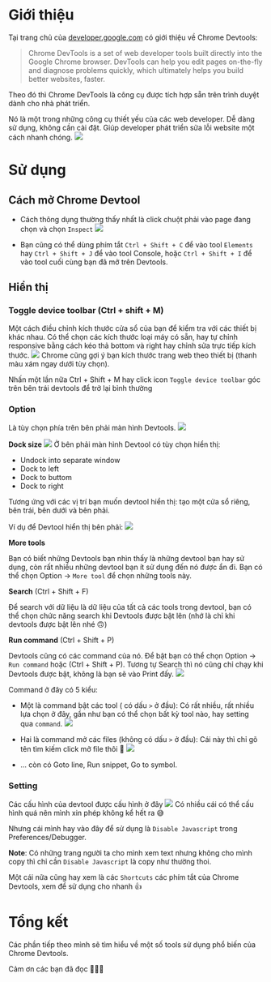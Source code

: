 # Giới thiệu 
Tại trang chủ của [developer.google.com](https://developers.google.com/web/tools/chrome-devtools) có giới thiệu về Chrome Devtools:
> Chrome DevTools is a set of web developer tools built directly into the Google Chrome browser. DevTools can help you edit pages on-the-fly and diagnose problems quickly, which ultimately helps you build better websites, faster.

Theo đó thì Chrome DevTools là công cụ được tích hợp sẵn trên trình duyệt dành cho nhà phát triển. 

Nó là một trong những công cụ thiết yếu của các web developer. Dễ dàng sử dụng, không cần cài đặt. Giúp developer phát triển sửa lỗi website một cách nhanh chóng.
![](https://images.viblo.asia/afb9431a-d874-43fd-9ff8-4d5c91439105.PNG)

# Sử dụng
## Cách mở Chrome Devtool
- Cách thông dụng thường thấy nhất là click chuột phải vào page đang chọn và chọn `Inspect`
![](https://images.viblo.asia/4bf94640-2ecb-47d2-8458-66a43690d2e7.png)

- Bạn cũng có thể dùng phím tắt `Ctrl + Shift + C` để vào tool `Elements` hay  `Ctrl + Shift + J` để vào tool  Console, hoặc `Ctrl + Shift + I` để vào tool cuối cùng bạn đã mở trên Devtools.
## Hiển thị
### Toggle device toolbar (Ctrl + shift + M)
Một cách điều chỉnh kích thước cửa sổ của bạn để kiểm tra với các thiết bị khác nhau. Có thể chọn các kích thước loại máy có sẵn, hay tự chỉnh responsive bằng cách kéo thả bottom và right hay chỉnh sửa trực tiếp kích thước.
![](https://images.viblo.asia/44233ab4-0208-403d-899e-b26ec9776804.png)
Chrome cũng gợi ý bạn kích thước trang web theo thiết bị (thanh màu xám ngay dưới tùy chọn).

Nhấn một lần nữa Ctrl + Shift + M hay click icon `Toggle device toolbar` góc trên bên trái devtools để trở lại bình thường
### Option
Là tùy chọn phía trên bên phải màn hình Devtools.
![](https://images.viblo.asia/13a3804f-b3ef-4e95-b260-edd16350a879.PNG)

**Dock size**
![](https://images.viblo.asia/09672d1e-9f56-45fd-96bb-4567ae5ba41c.png)
Ở bên phải màn hình Devtool có tùy chọn hiển thị:
- Undock into separate window
- Dock to left
- Dock to buttom
- Dock to right

Tương ứng với các vị trí bạn muốn devtool hiển thị: tạo một cửa sổ riêng, bên trái, bên dưới và bên phải.

Ví dụ để Devtool hiển thị bên phải:
![](https://images.viblo.asia/05569c10-f010-4308-b325-99d7522395df.PNG)

**More tools**

Bạn có biết những Devtools bạn nhìn thấy là những devtool bạn hay sử dụng, còn rất nhiều những devtool bạn ít sử dụng đến nó được ẩn đi. Bạn có thể chọn Option -> `More tool` để chọn những tools này.

**Search** (Ctrl + Shift + F)

Để search với dữ liệu là dữ liệu của tất cả các tools trong devtool, bạn có thể chọn chức năng search khi Devtools được bật lên (nhớ là chỉ khi devtools được bật lên nhé :upside_down_face:)

**Run command** (Ctrl + Shift + P)

Devtools cũng có các command của nó. Để bật bạn có thể chọn Option -> `Run command` hoặc  (Ctrl + Shift + P). Tương tự Search thì nó cũng chỉ chạy khi Devtools được bật, không là bạn sẽ vào Print đấy.
![](https://images.viblo.asia/7c37c83e-c149-424c-aadc-35e238482c5c.png)

Command ở đây có 5 kiểu:
- Một là command bật các tool ( có dấu `>` ở đầu):
Có rất nhiều, rất nhiều lựa chọn ở đây, gần như bạn có thể chọn bất kỳ tool nào, hay setting qua `command`.
![](https://images.viblo.asia/9ca0943f-5185-4d32-8205-bd2749c9009e.png)

- Hai là command mở các files (không có dấu `>` ở đầu):
Cái này thì chỉ gõ tên tìm kiếm click mở file thôi :rofl:
![](https://images.viblo.asia/5e841d09-21f7-4897-a98e-b1146ecf71cb.png)
- ... còn có Goto line, Run snippet, Go to symbol.
### Setting

Các cấu hình của devtool được cấu hình ở đây
![](https://images.viblo.asia/0660c2e3-bd84-4892-b746-df0aa53d6489.png)
Có nhiều cái có thể cấu hình quá nên mình xin phép không kể hết ra :sweat_smile:

Nhưng cái mình hay vào đây để sử dụng là `Disable Javascript` trong Preferences/Debugger. 

**Note**: Có những trang người ta cho mình xem text nhưng không cho mình copy thì chỉ cần `Disable Javascript` là copy như thường thoi.

Một cái nữa cũng hay xem là các `Shortcuts` các phím tắt của Chrome Devtools, xem để sử dụng cho nhanh :+1: 

# Tổng kết
Các phần tiếp theo mình sẽ tìm hiểu về một số tools sử dụng phổ biến của Chrome Devtools.

Cảm ơn các bạn đã đọc :maple_leaf::maple_leaf::maple_leaf: